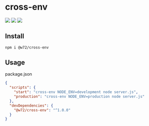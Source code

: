 # cross-env

![](https://img.shields.io/npm/v/@w72/cross-env)
![](https://img.shields.io/node/v/@w72/cross-env)
![](https://img.shields.io/npm/l/@w72/cross-env)

## Install

```bash
npm i @w72/cross-env
```

## Usage

package.json

```json
{
  "scripts": {
    "start": "cross-env NODE_ENV=development node server.js",
    "production": "cross-env NODE_ENV=production node server.js"
  },
  "devDependencies": {
    "@w72/cross-env": "^1.0.0"
  }
}
```
